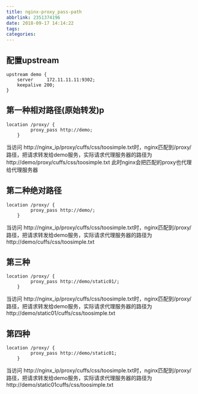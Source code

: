 ```yaml
---
title: nginx-proxy_pass-path
abbrlink: 2351374196
date: 2018-09-17 14:14:22
tags:
categories:
---
```

## 配置upstream
```
upstream demo {
    server     172.11.11.11:9302;
    keepalive 200;
}
```


## 第一种相对路径(原始转发)p
```
location /proxy/ {
         proxy_pass http://demo;
    }
```
当访问 http://nginx_ip/proxy/cuffs/css/toosimple.txt时，nginx匹配到/proxy/路径，把请求转发给demo服务，实际请求代理服务器的路径为
http://demo/proxy/cuffs/css/toosimple.txt 此时nginx会把匹配的proxy也代理给代理服务器


## 第二种绝对路径
```
location /proxy/ {
         proxy_pass http://demo/;
    }
```
当访问 http://nginx_ip/proxy/cuffs/css/toosimple.txt时，nginx匹配到/proxy/路径，把请求转发给demo服务，实际请求代理服务器的路径为
http://demo/cuffs/css/toosimple.txt


## 第三种
```
location /proxy/ {
         proxy_pass http://demo/static01/;
    }
```
当访问 http://nginx_ip/proxy/cuffs/css/toosimple.txt时，nginx匹配到/proxy/路径，把请求转发给demo服务，实际请求代理服务器的路径为
http://demo/static01/cuffs/css/toosimple.txt

## 第四种
```
location /proxy/ {
         proxy_pass http://demo/static01;
    }
```
当访问 http://nginx_ip/proxy/cuffs/css/toosimple.txt时，nginx匹配到/proxy/路径，把请求转发给demo服务，实际请求代理服务器的路径为
http://demo/static01cuffs/css/toosimple.txt
